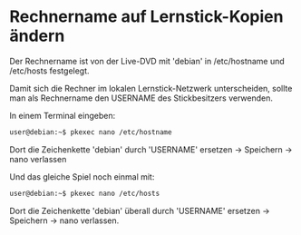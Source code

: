 # Rechnername auf Lernstick-Kopien ändern

Der Rechnername ist von der Live-DVD mit 'debian' in /etc/hostname und /etc/hosts festgelegt.

Damit sich die Rechner im lokalen Lernstick-Netzwerk unterscheiden, sollte man als Rechnername den
USERNAME des Stickbesitzers verwenden.

In einem Terminal eingeben:
```bash
user@debian:~$ pkexec nano /etc/hostname
```

Dort die Zeichenkette 'debian' durch 'USERNAME' ersetzen → Speichern → nano verlassen

Und das gleiche Spiel noch einmal mit:
```bash
user@debian:~$ pkexec nano /etc/hosts
```
Dort die Zeichenkette 'debian' überall durch 'USERNAME' ersetzen → Speichern → nano verlassen.
